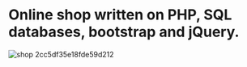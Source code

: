 # Online shop written on PHP, SQL databases, bootstrap and jQuery.

<img alt="shop 2cc5df35e18fde59d212" src="https://user-images.githubusercontent.com/95685092/193573808-6a45cea0-1c35-4d60-9054-c67f18a16c37.png">
